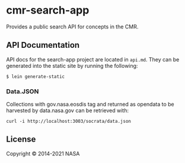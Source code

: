 # cmr-search-app

Provides a public search API for concepts in the CMR.

## API Documentation

API docs for the search-app project are located in `api.md`. They can be
generated into the static site by running the following:

```
$ lein generate-static
```

### Data.JSON

Collections with gov.nasa.eosdis tag and returned as opendata to be harvested
by data.nasa.gov can be retrieved with:

    curl -i http://localhost:3003/socrata/data.json

## License

Copyright © 2014-2021 NASA
